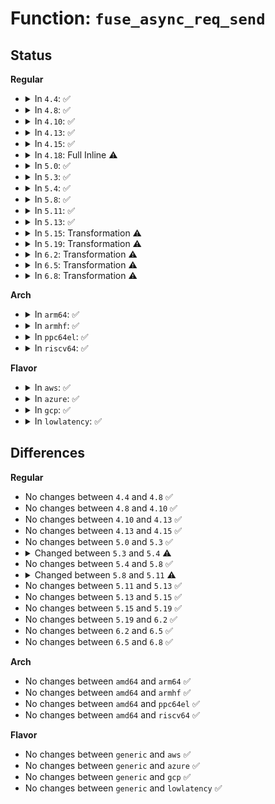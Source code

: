 # Function: <code>fuse_async_req_send</code>

## Status
<b>Regular</b>
<ul>
<li>
<details>
<summary>In <code>4.4</code>: ✅</summary>

```c
size_t fuse_async_req_send(struct fuse_conn *fc, struct fuse_req *req, size_t num_bytes, struct fuse_io_priv *io);
```

**Collision:** Unique Static

**Inline:** No

**Transformation:** False

**Instances:**

```
In fs/fuse/file.c (ffffffff81316270)
Location: fs/fuse/file.c:618
Inline: False
Direct callers:
  - fs/fuse/file.c:fuse_do_readpage
  - fs/fuse/file.c:fuse_send_write
  - fs/fuse/file.c:fuse_direct_io
```
**Symbols:**

```
ffffffff81316270-ffffffff81316313: fuse_async_req_send (STB_LOCAL)
```
</details>
</li>
<li>
<details>
<summary>In <code>4.8</code>: ✅</summary>

```c
size_t fuse_async_req_send(struct fuse_conn *fc, struct fuse_req *req, size_t num_bytes, struct fuse_io_priv *io);
```

**Collision:** Unique Static

**Inline:** No

**Transformation:** False

**Instances:**

```
In fs/fuse/file.c (ffffffff8134abc0)
Location: fs/fuse/file.c:631
Inline: False
Direct callers:
  - fs/fuse/file.c:fuse_direct_io
  - fs/fuse/file.c:fuse_send_write
  - fs/fuse/file.c:fuse_do_readpage
```
**Symbols:**

```
ffffffff8134abc0-ffffffff8134ac63: fuse_async_req_send (STB_LOCAL)
```
</details>
</li>
<li>
<details>
<summary>In <code>4.10</code>: ✅</summary>

```c
size_t fuse_async_req_send(struct fuse_conn *fc, struct fuse_req *req, size_t num_bytes, struct fuse_io_priv *io);
```

**Collision:** Unique Static

**Inline:** No

**Transformation:** False

**Instances:**

```
In fs/fuse/file.c (ffffffff813604d0)
Location: fs/fuse/file.c:632
Inline: False
Direct callers:
  - fs/fuse/file.c:fuse_direct_io
  - fs/fuse/file.c:fuse_send_write
  - fs/fuse/file.c:fuse_do_readpage
```
**Symbols:**

```
ffffffff813604d0-ffffffff81360573: fuse_async_req_send (STB_LOCAL)
```
</details>
</li>
<li>
<details>
<summary>In <code>4.13</code>: ✅</summary>

```c
size_t fuse_async_req_send(struct fuse_conn *fc, struct fuse_req *req, size_t num_bytes, struct fuse_io_priv *io);
```

**Collision:** Unique Static

**Inline:** No

**Transformation:** False

**Instances:**

```
In fs/fuse/file.c (ffffffff81373f20)
Location: fs/fuse/file.c:627
Inline: False
Direct callers:
  - fs/fuse/file.c:fuse_direct_io
  - fs/fuse/file.c:fuse_send_write
  - fs/fuse/file.c:fuse_do_readpage
```
**Symbols:**

```
ffffffff81373f20-ffffffff81373f94: fuse_async_req_send (STB_LOCAL)
```
</details>
</li>
<li>
<details>
<summary>In <code>4.15</code>: ✅</summary>

```c
size_t fuse_async_req_send(struct fuse_conn *fc, struct fuse_req *req, size_t num_bytes, struct fuse_io_priv *io);
```

**Collision:** Unique Static

**Inline:** No

**Transformation:** False

**Instances:**

```
In fs/fuse/file.c (ffffffff81399c30)
Location: fs/fuse/file.c:627
Inline: False
Direct callers:
  - fs/fuse/file.c:fuse_direct_io
  - fs/fuse/file.c:fuse_send_write
```
**Symbols:**

```
ffffffff81399c30-ffffffff81399caa: fuse_async_req_send (STB_LOCAL)
```
</details>
</li>
<li>
<details>
<summary>In <code>4.18</code>: Full Inline ⚠️</summary>

**Collision:** Unique Static

**Inline:** Full

**Transformation:** False

**Instances:**

```
In fs/fuse/file.c (ffffffff813ca5fb)
Location: fs/fuse/file.c:627
Inline: True
Inline callers:
  - fs/fuse/file.c:fuse_send_write
  - fs/fuse/file.c:fuse_send_read
```
</details>
</li>
<li>
<details>
<summary>In <code>5.0</code>: ✅</summary>

```c
size_t fuse_async_req_send(struct fuse_conn *fc, struct fuse_req *req, size_t num_bytes, struct fuse_io_priv *io);
```

**Collision:** Unique Static

**Inline:** No

**Transformation:** False

**Instances:**

```
In fs/fuse/file.c (ffffffff813e1d00)
Location: fs/fuse/file.c:632
Inline: False
Direct callers:
  - fs/fuse/file.c:fuse_direct_io
  - fs/fuse/file.c:fuse_send_write
```
**Symbols:**

```
ffffffff813e1d00-ffffffff813e1d7a: fuse_async_req_send (STB_LOCAL)
```
</details>
</li>
<li>
<details>
<summary>In <code>5.3</code>: ✅</summary>

```c
size_t fuse_async_req_send(struct fuse_conn *fc, struct fuse_req *req, size_t num_bytes, struct fuse_io_priv *io);
```

**Collision:** Unique Static

**Inline:** No

**Transformation:** False

**Instances:**

```
In fs/fuse/file.c (ffffffff8140db90)
Location: fs/fuse/file.c:644
Inline: False
Direct callers:
  - fs/fuse/file.c:fuse_direct_io
  - fs/fuse/file.c:fuse_send_write
```
**Symbols:**

```
ffffffff8140db90-ffffffff8140dc0a: fuse_async_req_send (STB_LOCAL)
```
</details>
</li>
<li>
<details>
<summary>In <code>5.4</code>: ✅</summary>

```c
ssize_t fuse_async_req_send(struct fuse_conn *fc, struct fuse_io_args *ia, size_t num_bytes);
```

**Collision:** Unique Static

**Inline:** No

**Transformation:** False

**Instances:**

```
In fs/fuse/file.c (ffffffff81427f00)
Location: fs/fuse/file.c:702
Inline: False
Direct callers:
  - fs/fuse/file.c:fuse_direct_io
```
**Symbols:**

```
ffffffff81427f00-ffffffff81427f9b: fuse_async_req_send (STB_LOCAL)
```
</details>
</li>
<li>
<details>
<summary>In <code>5.8</code>: ✅</summary>

```c
ssize_t fuse_async_req_send(struct fuse_conn *fc, struct fuse_io_args *ia, size_t num_bytes);
```

**Collision:** Unique Static

**Inline:** No

**Transformation:** False

**Instances:**

```
In fs/fuse/file.c (ffffffff81478a60)
Location: fs/fuse/file.c:718
Inline: False
Direct callers:
  - fs/fuse/file.c:fuse_direct_io
  - fs/fuse/file.c:fuse_send_write
```
**Symbols:**

```
ffffffff81478a60-ffffffff81478b45: fuse_async_req_send (STB_LOCAL)
```
</details>
</li>
<li>
<details>
<summary>In <code>5.11</code>: ✅</summary>

```c
ssize_t fuse_async_req_send(struct fuse_mount *fm, struct fuse_io_args *ia, size_t num_bytes);
```

**Collision:** Unique Static

**Inline:** No

**Transformation:** False

**Instances:**

```
In fs/fuse/file.c (ffffffff81493500)
Location: fs/fuse/file.c:741
Inline: False
Direct callers:
  - fs/fuse/file.c:fuse_direct_io
  - fs/fuse/file.c:fuse_send_write
```
**Symbols:**

```
ffffffff81493500-ffffffff814935e5: fuse_async_req_send (STB_LOCAL)
```
</details>
</li>
<li>
<details>
<summary>In <code>5.13</code>: ✅</summary>

```c
ssize_t fuse_async_req_send(struct fuse_mount *fm, struct fuse_io_args *ia, size_t num_bytes);
```

**Collision:** Unique Static

**Inline:** No

**Transformation:** False

**Instances:**

```
In fs/fuse/file.c (ffffffff81498490)
Location: fs/fuse/file.c:745
Inline: False
Direct callers:
  - fs/fuse/file.c:fuse_direct_io
  - fs/fuse/file.c:fuse_direct_io
```
**Symbols:**

```
ffffffff81498490-ffffffff81498573: fuse_async_req_send (STB_LOCAL)
```
</details>
</li>
<li>
<details>
<summary>In <code>5.15</code>: Transformation ⚠️</summary>

```c
ssize_t fuse_async_req_send(struct fuse_mount *fm, struct fuse_io_args *ia, size_t num_bytes);
```

**Collision:** Unique Static

**Inline:** No

**Transformation:** True

**Instances:**

```
In fs/fuse/file.c (0)
Location: fs/fuse/file.c:749
Inline: False
Direct callers:
  - fs/fuse/file.c:fuse_direct_io
```
**Symbols:**

```
ffffffff814f00f0-ffffffff814f01e6: fuse_async_req_send (STB_LOCAL)
ffffffff81cd2145-ffffffff81cd215a: fuse_async_req_send.cold (STB_LOCAL)
```
</details>
</li>
<li>
<details>
<summary>In <code>5.19</code>: Transformation ⚠️</summary>

```c
ssize_t fuse_async_req_send(struct fuse_mount *fm, struct fuse_io_args *ia, size_t num_bytes);
```

**Collision:** Unique Static

**Inline:** No

**Transformation:** True

**Instances:**

```
In fs/fuse/file.c (0)
Location: fs/fuse/file.c:758
Inline: False
Direct callers:
  - fs/fuse/file.c:fuse_direct_io
  - fs/fuse/file.c:fuse_direct_io
```
**Symbols:**

```
ffffffff8157e5e0-ffffffff8157e6e8: fuse_async_req_send (STB_LOCAL)
ffffffff81e85248-ffffffff81e8525d: fuse_async_req_send.cold (STB_LOCAL)
```
</details>
</li>
<li>
<details>
<summary>In <code>6.2</code>: Transformation ⚠️</summary>

```c
ssize_t fuse_async_req_send(struct fuse_mount *fm, struct fuse_io_args *ia, size_t num_bytes);
```

**Collision:** Unique Static

**Inline:** No

**Transformation:** True

**Instances:**

```
In fs/fuse/file.c (0)
Location: fs/fuse/file.c:758
Inline: False
Direct callers:
  - fs/fuse/file.c:fuse_direct_io
  - fs/fuse/file.c:fuse_direct_io
```
**Symbols:**

```
ffffffff81624570-ffffffff81624678: fuse_async_req_send (STB_LOCAL)
ffffffff82072756-ffffffff8207276b: fuse_async_req_send.cold (STB_LOCAL)
```
</details>
</li>
<li>
<details>
<summary>In <code>6.5</code>: Transformation ⚠️</summary>

```c
ssize_t fuse_async_req_send(struct fuse_mount *fm, struct fuse_io_args *ia, size_t num_bytes);
```

**Collision:** Unique Static

**Inline:** No

**Transformation:** True

**Instances:**

```
In fs/fuse/file.c (0)
Location: fs/fuse/file.c:759
Inline: False
Direct callers:
  - fs/fuse/file.c:fuse_direct_io
  - fs/fuse/file.c:fuse_direct_io
```
**Symbols:**

```
ffffffff8165c6c0-ffffffff8165c7c8: fuse_async_req_send (STB_LOCAL)
ffffffff820f23cf-ffffffff820f23e4: fuse_async_req_send.cold (STB_LOCAL)
```
</details>
</li>
<li>
<details>
<summary>In <code>6.8</code>: Transformation ⚠️</summary>

```c
ssize_t fuse_async_req_send(struct fuse_mount *fm, struct fuse_io_args *ia, size_t num_bytes);
```

**Collision:** Unique Static

**Inline:** No

**Transformation:** True

**Instances:**

```
In fs/fuse/file.c (0)
Location: fs/fuse/file.c:760
Inline: False
Direct callers:
  - fs/fuse/file.c:fuse_direct_io
  - fs/fuse/file.c:fuse_direct_io
```
**Symbols:**

```
ffffffff81696420-ffffffff81696528: fuse_async_req_send (STB_LOCAL)
ffffffff821cf67f-ffffffff821cf694: fuse_async_req_send.cold (STB_LOCAL)
```
</details>
</li>
</ul>
<b>Arch</b>
<ul>
<li>
<details>
<summary>In <code>arm64</code>: ✅</summary>

```c
ssize_t fuse_async_req_send(struct fuse_conn *fc, struct fuse_io_args *ia, size_t num_bytes);
```

**Collision:** Unique Static

**Inline:** No

**Transformation:** False

**Instances:**

```
In fs/fuse/file.c (ffff80001050b900)
Location: fs/fuse/file.c:702
Inline: False
Direct callers:
  - fs/fuse/file.c:fuse_direct_io
  - fs/fuse/file.c:fuse_direct_io
```
**Symbols:**

```
ffff80001050b900-ffff80001050b9fc: fuse_async_req_send (STB_LOCAL)
```
</details>
</li>
<li>
<details>
<summary>In <code>armhf</code>: ✅</summary>

```c
ssize_t fuse_async_req_send(struct fuse_conn *fc, struct fuse_io_args *ia, size_t num_bytes);
```

**Collision:** Unique Static

**Inline:** No

**Transformation:** False

**Instances:**

```
In fs/fuse/file.c (c06c6a9c)
Location: fs/fuse/file.c:702
Inline: False
Direct callers:
  - fs/fuse/file.c:fuse_direct_io
```
**Symbols:**

```
c06c6a9c-c06c6b44: fuse_async_req_send (STB_LOCAL)
```
</details>
</li>
<li>
<details>
<summary>In <code>ppc64el</code>: ✅</summary>

```c
ssize_t fuse_async_req_send(struct fuse_conn *fc, struct fuse_io_args *ia, size_t num_bytes);
```

**Collision:** Unique Static

**Inline:** No

**Transformation:** False

**Instances:**

```
In fs/fuse/file.c (c0000000006512f0)
Location: fs/fuse/file.c:702
Inline: False
Direct callers:
  - fs/fuse/file.c:fuse_direct_io
```
**Symbols:**

```
c0000000006512f0-c000000000651420: fuse_async_req_send (STB_LOCAL)
```
</details>
</li>
<li>
<details>
<summary>In <code>riscv64</code>: ✅</summary>

```c
ssize_t fuse_async_req_send(struct fuse_conn *fc, struct fuse_io_args *ia, size_t num_bytes);
```

**Collision:** Unique Static

**Inline:** No

**Transformation:** False

**Instances:**

```
In fs/fuse/file.c (ffffffe000377998)
Location: fs/fuse/file.c:702
Inline: False
Direct callers:
  - fs/fuse/file.c:fuse_direct_io
```
**Symbols:**

```
ffffffe000377998-ffffffe000377a60: fuse_async_req_send (STB_LOCAL)
```
</details>
</li>
</ul>
<b>Flavor</b>
<ul>
<li>
<details>
<summary>In <code>aws</code>: ✅</summary>

```c
ssize_t fuse_async_req_send(struct fuse_conn *fc, struct fuse_io_args *ia, size_t num_bytes);
```

**Collision:** Unique Static

**Inline:** No

**Transformation:** False

**Instances:**

```
In fs/fuse/file.c (ffffffff814204e0)
Location: fs/fuse/file.c:702
Inline: False
Direct callers:
  - fs/fuse/file.c:fuse_direct_io
```
**Symbols:**

```
ffffffff814204e0-ffffffff8142057b: fuse_async_req_send (STB_LOCAL)
```
</details>
</li>
<li>
<details>
<summary>In <code>azure</code>: ✅</summary>

```c
ssize_t fuse_async_req_send(struct fuse_conn *fc, struct fuse_io_args *ia, size_t num_bytes);
```

**Collision:** Unique Static

**Inline:** No

**Transformation:** False

**Instances:**

```
In fs/fuse/file.c (ffffffff81410f60)
Location: fs/fuse/file.c:702
Inline: False
Direct callers:
  - fs/fuse/file.c:fuse_direct_io
```
**Symbols:**

```
ffffffff81410f60-ffffffff81410ffb: fuse_async_req_send (STB_LOCAL)
```
</details>
</li>
<li>
<details>
<summary>In <code>gcp</code>: ✅</summary>

```c
ssize_t fuse_async_req_send(struct fuse_conn *fc, struct fuse_io_args *ia, size_t num_bytes);
```

**Collision:** Unique Static

**Inline:** No

**Transformation:** False

**Instances:**

```
In fs/fuse/file.c (ffffffff8141c680)
Location: fs/fuse/file.c:702
Inline: False
Direct callers:
  - fs/fuse/file.c:fuse_direct_io
```
**Symbols:**

```
ffffffff8141c680-ffffffff8141c71b: fuse_async_req_send (STB_LOCAL)
```
</details>
</li>
<li>
<details>
<summary>In <code>lowlatency</code>: ✅</summary>

```c
ssize_t fuse_async_req_send(struct fuse_conn *fc, struct fuse_io_args *ia, size_t num_bytes);
```

**Collision:** Unique Static

**Inline:** No

**Transformation:** False

**Instances:**

```
In fs/fuse/file.c (ffffffff814327f0)
Location: fs/fuse/file.c:702
Inline: False
Direct callers:
  - fs/fuse/file.c:fuse_direct_io
```
**Symbols:**

```
ffffffff814327f0-ffffffff81432889: fuse_async_req_send (STB_LOCAL)
```
</details>
</li>
</ul>

## Differences
<b>Regular</b>
<ul>
<li>
No changes between <code>4.4</code> and <code>4.8</code> ✅
</li>
<li>
No changes between <code>4.8</code> and <code>4.10</code> ✅
</li>
<li>
No changes between <code>4.10</code> and <code>4.13</code> ✅
</li>
<li>
No changes between <code>4.13</code> and <code>4.15</code> ✅
</li>
<li>
No changes between <code>5.0</code> and <code>5.3</code> ✅
</li>
<li>
<details>
<summary>Changed between <code>5.3</code> and <code>5.4</code> ⚠️</summary>
<ul>
<li>
<b>Param added. </b>
<code>struct fuse_io_args *ia</code>
</li>
<li>
<b>Param removed. </b>
<code>struct fuse_req *req</code>
</li>
<li>
<b>Param removed. </b>
<code>struct fuse_io_priv *io</code>
</li>
<li>
<b>Return type changed. </b>
<code>size_t</code> ➡️ <code>ssize_t</code>
</li>
</ul>
</details>
</li>
<li>
No changes between <code>5.4</code> and <code>5.8</code> ✅
</li>
<li>
<details>
<summary>Changed between <code>5.8</code> and <code>5.11</code> ⚠️</summary>
<ul>
<li>
<b>Param added. </b>
<code>struct fuse_mount *fm</code>
</li>
<li>
<b>Param removed. </b>
<code>struct fuse_conn *fc</code>
</li>
</ul>
</details>
</li>
<li>
No changes between <code>5.11</code> and <code>5.13</code> ✅
</li>
<li>
No changes between <code>5.13</code> and <code>5.15</code> ✅
</li>
<li>
No changes between <code>5.15</code> and <code>5.19</code> ✅
</li>
<li>
No changes between <code>5.19</code> and <code>6.2</code> ✅
</li>
<li>
No changes between <code>6.2</code> and <code>6.5</code> ✅
</li>
<li>
No changes between <code>6.5</code> and <code>6.8</code> ✅
</li>
</ul>
<b>Arch</b>
<ul>
<li>
No changes between <code>amd64</code> and <code>arm64</code> ✅
</li>
<li>
No changes between <code>amd64</code> and <code>armhf</code> ✅
</li>
<li>
No changes between <code>amd64</code> and <code>ppc64el</code> ✅
</li>
<li>
No changes between <code>amd64</code> and <code>riscv64</code> ✅
</li>
</ul>
<b>Flavor</b>
<ul>
<li>
No changes between <code>generic</code> and <code>aws</code> ✅
</li>
<li>
No changes between <code>generic</code> and <code>azure</code> ✅
</li>
<li>
No changes between <code>generic</code> and <code>gcp</code> ✅
</li>
<li>
No changes between <code>generic</code> and <code>lowlatency</code> ✅
</li>
</ul>
